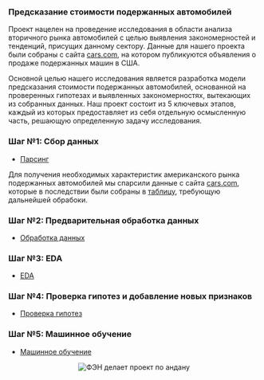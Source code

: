 ### Предсказание стоимости подержанных автомобилей

Проект нацелен на проведение исследования в области анализа вторичного рынка автомобилей с целью выявления закономерностей и тенденций, присущих данному сектору. 
Данные для нашего проекта были собраны с сайта [cars.com](https://www.cars.com/), на котором публикуются объявления о продаже подержанных машин в США.

Основной целью нашего исследования является разработка модели предсказания стоимости подержанных автомобилей, основанной на проверенных гипотезах и выявленных закономерностях, вытекающих из собранных данных. Наш проект состоит из 5 ключевых этапов, каждый из которых предоставляет из себя отдельную осмысленную часть, решающую определенную задачу исследования.

### Шаг №1: Сбор данных
* [Парсинг](https://github.com/menadzhiev/car_price_predictor/blob/main/Парсер.ipynb)

Для получения необходимых характеристик американского рынка подержанных автомобилей мы спарсили данные с сайта [cars.com](https://www.cars.com/), которые в последствии были собраны в [таблицу](https://github.com/menadzhiev/car_price_predictor/blob/main/таблицы%20с%20данными/cars_df.csv), требующую дальнейшей обрабоки.

### Шаг №2: Предварительная обработка данных
* [Обработка данных](https://github.com/menadzhiev/car_price_predictor/blob/main/Обработка%20данных.ipynb)

### Шаг №3: EDA
* [EDA](https://github.com/menadzhiev/car_price_predictor/blob/main/EDA.ipynb)


### Шаг №4: Проверка гипотез и добавление новых признаков
* [Проверка гипотез](https://github.com/menadzhiev/car_price_predictor/blob/main/EDA.ipynb)


### Шаг №5: Машинное обучение
* [Машинное обучение](https://github.com/menadzhiev/car_price_predictor/blob/main/EDA.ipynb)


<div align="center">
    <img src="https://imgur.com/JAVmJYB.jpg" alt="ФЭН делает проект по андану">
</div>

